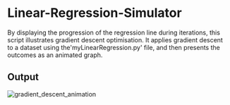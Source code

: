 
# Linear-Regression-Simulator
By displaying the progression of the regression line during iterations, this script illustrates gradient descent optimisation. It applies gradient descent to a dataset using the'myLinearRegression.py' file, and then presents the outcomes as an animated graph.



## Output
![gradient_descent_animation](https://github.com/sohamsangole/Linear-Regression-Simulator/assets/111352611/34f706e1-267d-4931-b75b-31824643ea7b)

